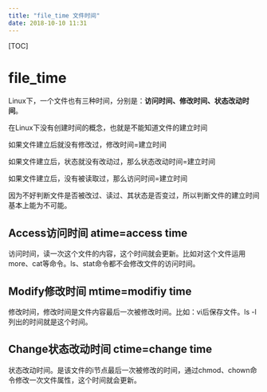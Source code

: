 ```yaml
---
title: "file_time 文件时间"
date: 2018-10-10 11:31
---
```



[TOC]


# file_time

Linux下，一个文件也有三种时间，分别是：**访问时间、修改时间、状态改动时间**。

在Linux下没有创建时间的概念，也就是不能知道文件的建立时间

如果文件建立后就没有修改过，修改时间=建立时间

如果文件建立后，状态就没有改动过，那么状态改动时间=建立时间

如果文件建立后，没有被读取过，那么访问时间=建立时间

因为不好判断文件是否被改过、读过、其状态是否变过，所以判断文件的建立时间基本上能为不可能。



## Access访问时间 atime=access time

访问时间，读一次这个文件的内容，这个时间就会更新。比如对这个文件运用 more、cat等命令。ls、stat命令都不会修改文件的访问时间。



## Modify修改时间 mtime=modifiy time

修改时间，修改时间是文件内容最后一次被修改时间。比如：vi后保存文件。ls -l列出的时间就是这个时间。





## Change状态改动时间 ctime=change time

状态改动时间。是该文件的i节点最后一次被修改的时间，通过chmod、chown命令修改一次文件属性，这个时间就会更新。



